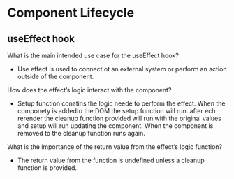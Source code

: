 # Component Lifecycle

## useEffect hook

What is the main intended use case for the useEffect hook?

- Use effect is used to connect ot an external system or perform an action outside of the component.  

How does the effect’s logic interact with the component?

- Setup function conatins the logic neede to perform the effect. When the componety is addedto the DOM the setup function will run. after ech rerender the cleanup function provided will run with the original values and setup will run updating the component. When the component is removed to the cleanup function runs again.  

What is the importance of the return value from the effect’s logic function?

- The return value from the function is undefined unless a cleanup function is provided.  
